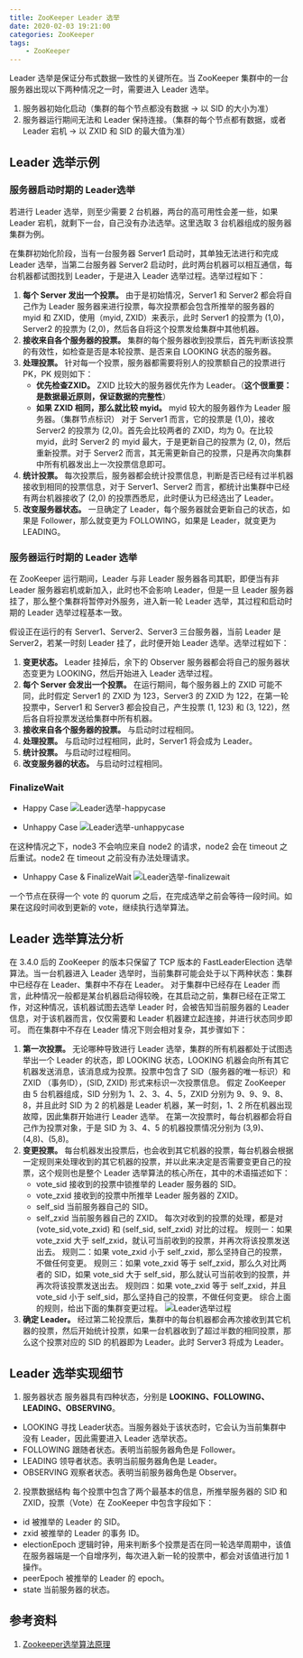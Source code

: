 ```yaml
---
title: ZooKeeper Leader 选举
date: 2020-02-03 19:21:00
categories: ZooKeeper
tags:
    - ZooKeeper
---
```

Leader 选举是保证分布式数据一致性的关键所在。当 ZooKeeper 集群中的一台服务器出现以下两种情况之一时，需要进入 Leader 选举。
1. 服务器初始化启动（集群的每个节点都没有数据 -> 以 SID 的大小为准）
2. 服务器运行期间无法和 Leader 保持连接。（集群的每个节点都有数据，或者 Leader 宕机 -> 以 ZXID 和 SID 的最大值为准）

## Leader 选举示例
### 服务器启动时期的 Leader选举
若进行 Leader 选举，则至少需要 2 台机器，两台的高可用性会差一些，如果 Leader 宕机，就剩下一台，自己没有办法选举。这里选取 3 台机器组成的服务器集群为例。

在集群初始化阶段，当有一台服务器 Server1 启动时，其单独无法进行和完成 Leader 选举，当第二台服务器 Server2 启动时，此时两台机器可以相互通信，每台机器都试图找到 Leader，于是进入 Leader 选举过程。选举过程如下：
1. **每个 Server 发出一个投票。** 由于是初始情况，Server1 和 Server2 都会将自己作为 Leader 服务器来进行投票，每次投票都会包含所推举的服务器的 myid 和 ZXID，使用（myid, ZXID）来表示，此时 Server1 的投票为 (1,0)，Server2 的投票为 (2,0)，然后各自将这个投票发给集群中其他机器。
2. **接收来自各个服务器的投票。** 集群的每个服务器收到投票后，首先判断该投票的有效性，如检查是否是本轮投票、是否来自 LOOKING 状态的服务器。
3. **处理投票。** 针对每一个投票，服务器都需要将别人的投票额自己的投票进行 PK，PK 规则如下：
    * **优先检查ZXID。** ZXID 比较大的服务器优先作为 Leader。（**这个很重要：是数据最近原则，保证数据的完整性**）
    * **如果 ZXID 相同，那么就比较 myid。** myid 较大的服务器作为 Leader 服务器。（集群节点标识）
对于 Server1 而言，它的投票是 (1,0)，接收 Server2 的投票为 (2,0)。首先会比较两者的 ZXID，均为 0。在比较 myid，此时 Server2 的 myid 最大，于是更新自己的投票为 (2, 0)，然后重新投票。对于 Server2 而言，其无需更新自己的投票，只是再次向集群中所有机器发出上一次投票信息即可。
4. **统计投票。** 每次投票后，服务器都会统计投票信息，判断是否已经有过半机器接收到相同的投票信息，对于 Server1、Server2 而言，都统计出集群中已经有两台机器接收了 (2,0) 的投票西悉尼，此时便认为已经选出了 Leader。
5. **改变服务器状态。** 一旦确定了 Leader，每个服务器就会更新自己的状态，如果是 Follower，那么就变更为 FOLLOWING，如果是 Leader，就变更为 LEADING。

### 服务器运行时期的 Leader 选举
在 ZooKeeper 运行期间，Leader 与非 Leader 服务器各司其职，即便当有非 Leader 服务器宕机或新加入，此时也不会影响 Leader，但是一旦 Leader 服务器挂了，那么整个集群将暂停对外服务，进入新一轮 Leader 选举，其过程和启动时期的 Leader 选举过程基本一致。

假设正在运行的有 Server1、Server2、Server3 三台服务器，当前 Leader 是 Server2，若某一时刻 Leader 挂了，此时便开始 Leader 选举。选举过程如下：
1. **变更状态。** Leader 挂掉后，余下的 Observer 服务器都会将自己的服务器状态变更为 LOOKING，然后开始进入 Leader 选举过程。
2. **每个 Server 会发出一个投票。** 在运行期间，每个服务器上的 ZXID 可能不同，此时假定 Server1 的 ZXID 为 123，Server3 的 ZXID 为 122，在第一轮投票中，Server1 和 Server3 都会投自己，产生投票 (1, 123) 和 (3, 122)，然后各自将投票发送给集群中所有机器。
3. **接收来自各个服务器的投票。** 与启动时过程相同。
4. **处理投票。** 与启动时过程相同，此时，Server1 将会成为 Leader。
5. **统计投票。** 与启动时过程相同。
6. **改变服务器的状态。** 与启动时过程相同。

### FinalizeWait
* Happy Case
![Leader选举-happycase](/images/zookeeper/Leader选举-happycase.png)

* Unhappy Case
![Leader选举-unhappycase](/images/zookeeper/Leader选举-unhappycase.png)

在这种情况之下，node3 不会响应来自 node2 的请求，node2 会在 timeout 之后重试。node2 在 timeout 之前没有办法处理请求。

* Unhappy Case & FinalizeWait
![Leader选举-finalizewait](/images/zookeeper/Leader选举-finalizewait.png)

一个节点在获得一个 vote 的 quorum 之后，在完成选举之前会等待一段时间。如果在这段时间收到更新的 vote，继续执行选举算法。

## Leader 选举算法分析
在 3.4.0 后的 ZooKeeper 的版本只保留了 TCP 版本的 FastLeaderElection 选举算法。当一台机器进入 Leader 选举时，当前集群可能会处于以下两种状态：集群中已经存在 Leader、集群中不存在 Leader。
对于集群中已经存在 Leader 而言，此种情况一般都是某台机器启动得较晚，在其启动之前，集群已经在正常工作，对这种情况，该机器试图去选举 Leader 时，会被告知当前服务器的 Leader 信息，对于该机器而言，仅仅需要和 Leader 机器建立起连接，并进行状态同步即可。
而在集群中不存在 Leader 情况下则会相对复杂，其步骤如下：
1. **第一次投票。** 无论哪种导致进行 Leader 选举，集群的所有机器都处于试图选举出一个 Leader 的状态，即 LOOKING 状态，LOOKING 机器会向所有其它机器发送消息，该消息成为投票。投票中包含了 SID（服务器的唯一标识）和 ZXID （事务ID），(SID, ZXID) 形式来标识一次投票信息。
假定 ZooKeeper 由 5 台机器组成，SID 分别为 1、2、3、4、5，ZXID 分别为 9、9、9、8、8，并且此时 SID 为 2 的机器是 Leader 机器，某一时刻，1、2 所在机器出现故障，因此集群开始进行 Leader 选举。
在第一次投票时，每台机器都会将自己作为投票对象，于是 SID 为 3、4、5 的机器投票情况分别为 (3,9)、(4,8)、(5,8)。
2. **变更投票。** 每台机器发出投票后，也会收到其它机器的投票，每台机器会根据一定规则来处理收到的其它机器的投票，并以此来决定是否需要变更自己的投票，这个规则也是整个 Leader 选举算法的核心所在，其中的术语描述如下：
    * vote_sid 接收到的投票中锁推举的 Leader 服务器的 SID。
    * vote_zxid 接收到的投票中所推举 Leader 服务器的 ZXID。
    * self_sid 当前服务器自己的 SID。
    * self_zxid 当前服务器自己的 ZXID。
每次对收到的投票的处理，都是对 (vote_sid,vote_zxid) 和 (self_sid, self_zxid) 对比的过程。
    规则一：如果 vote_zxid 大于 self_zxid，就认可当前收到的投票，并再次将该投票发送出去。
    规则二：如果 vote_zxid 小于 self_zxid，那么坚持自己的投票，不做任何变更。
    规则三：如果 vote_zxid 等于 self_zxid，那么久对比两者的 SID，如果 vote_sid 大于 self_sid，那么就认可当前收到的投票，并再次将该投票发送出去。
    规则四：如果 vote_zxid 等于 self_zxid，并且 vote_sid 小于 self_sid，那么坚持自己的投票，不做任何变更。
综合上面的规则，给出下面的集群变更过程。
![Leader选举过程](/images/zookeeper/Leader选举过程.png)
3. **确定 Leader。** 经过第二轮投票后，集群中的每台机器都会再次接收到其它机器的投票，然后开始统计投票，如果一台机器收到了超过半数的相同投票，那么这个投票对应的 SID 的机器即为 Leader。此时 Server3 将成为 Leader。

## Leader 选举实现细节
1. 服务器状态
服务器具有四种状态，分别是 **LOOKING、FOLLOWING、LEADING、OBSERVING**。

* LOOKING 寻找 Leader状态。当服务器处于该状态时，它会认为当前集群中没有 Leader，因此需要进入 Leader 选举状态。
* FOLLOWING 跟随者状态。表明当前服务器角色是 Follower。
* LEADING 领导者状态。表明当前服务器角色是 Leader。
* OBSERVING 观察者状态。表明当前服务器角色是 Observer。

2. 投票数据结构
每个投票中包含了两个最基本的信息，所推举服务器的 SID 和 ZXID，投票（Vote）在 ZooKeeper 中包含字段如下：
* id 被推举的 Leader 的 SID。
* zxid 被推举的 Leader 的事务 ID。
* electionEpoch 逻辑时钟，用来判断多个投票是否在同一轮选举周期中，该值在服务器端是一个自增序列，每次进入新一轮的投票中，都会对该值进行加 1 操作。
* peerEpoch 被推举的 Leader 的 epoch。
* state 当前服务器的状态。

## 参考资料
1. [Zookeeper选举算法原理](https://www.cnblogs.com/sweet6/p/10574574.html)